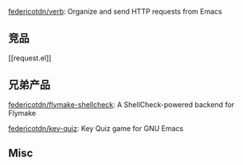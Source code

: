 


[federicotdn/verb](https://github.com/federicotdn/verb): Organize and send HTTP requests from Emacs


## 竞品

[[request.el]]


## 兄弟产品

[federicotdn/flymake-shellcheck](https://github.com/federicotdn/flymake-shellcheck): A ShellCheck-powered backend for Flymake

[federicotdn/key-quiz](https://github.com/federicotdn/key-quiz): Key Quiz game for GNU Emacs

## Misc


